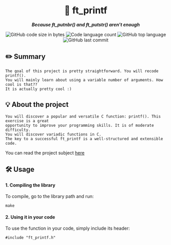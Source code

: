 <h1 align="center">
📖 ft_printf
</h1>

<p align="center">
	<b><i>Because ft_putnbr() and ft_putstr() aren’t enough</i></b><br>
</p>

<p align="center">
	<img alt="GitHub code size in bytes" src="https://img.shields.io/github/languages/code-size/jlima91/get_next_line_42?color=lightblue" />
	<img alt="Code language count" src="https://img.shields.io/github/languages/count/jlima91/get_next_line_42?color=yellow" />
	<img alt="GitHub top language" src="https://img.shields.io/github/languages/top/jlima91/get_next_line_42?color=blue" />
	<img alt="GitHub last commit" src="https://img.shields.io/github/last-commit/jlima91/get_next_line_42?color=green" />
</p>

## ✏️ Summary
```
The goal of this project is pretty straightforward. You will recode printf().
You will mainly learn about using a variable number of arguments. How cool is that??
It is actually pretty cool :)
```
## 💡 About the project

```
You will discover a popular and versatile C function: printf(). This exercise is a great
opportunity to improve your programming skills. It is of moderate difficulty.
You will discover variadic functions in C.
The key to a successful ft_printf is a well-structured and extensible code.
```
You can read the project subject [here](https://github.com/jlima91/ft_printf_42/blob/master/ft_printf.pdf)


## 🛠️ Usage

#### 1. Compiling the library

To compile, go to the library path and run:

```
make
``` 

#### 2. Using it in your code

To use the function in your code, simply include its header:
```
#include "ft_printf.h"
```


